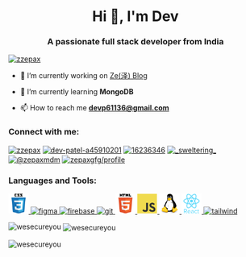 <h1 align="center">Hi 👋, I'm Dev</h1>
<h3 align="center">A passionate full stack developer from India</h3>

<p align="left"> <a href="https://twitter.com/zzepax" target="blank"><img src="https://img.shields.io/twitter/follow/zzepax?logo=twitter&style=for-the-badge" alt="zzepax" /></a> </p>

- 🔭 I’m currently working on [Ze(泽) Blog](https://ze-blog-supabase.vercel.app/)

- 🌱 I’m currently learning **MongoDB**

- 📫 How to reach me **devp61136@gmail.com**

<h3 align="left">Connect with me:</h3>
<p align="left">
<a href="https://twitter.com/zzepax" target="blank"><img align="center" src="https://raw.githubusercontent.com/rahuldkjain/github-profile-readme-generator/master/src/images/icons/Social/twitter.svg" alt="zzepax" height="30" width="40" /></a>
<a href="https://linkedin.com/in/dev-patel-a45910201" target="blank"><img align="center" src="https://raw.githubusercontent.com/rahuldkjain/github-profile-readme-generator/master/src/images/icons/Social/linked-in-alt.svg" alt="dev-patel-a45910201" height="30" width="40" /></a>
<a href="https://stackoverflow.com/users/16236346" target="blank"><img align="center" src="https://raw.githubusercontent.com/rahuldkjain/github-profile-readme-generator/master/src/images/icons/Social/stack-overflow.svg" alt="16236346" height="30" width="40" /></a>
<a href="https://instagram.com/_sweltering_" target="blank"><img align="center" src="https://raw.githubusercontent.com/rahuldkjain/github-profile-readme-generator/master/src/images/icons/Social/instagram.svg" alt="_sweltering_" height="30" width="40" /></a>
<a href="https://medium.com/@zepaxmdm" target="blank"><img align="center" src="https://raw.githubusercontent.com/rahuldkjain/github-profile-readme-generator/master/src/images/icons/Social/medium.svg" alt="@zepaxmdm" height="30" width="40" /></a>
<a href="https://auth.geeksforgeeks.org/user/zepaxgfg/profile" target="blank"><img align="center" src="https://raw.githubusercontent.com/rahuldkjain/github-profile-readme-generator/master/src/images/icons/Social/geeks-for-geeks.svg" alt="zepaxgfg/profile" height="30" width="40" /></a>
</p>

<h3 align="left">Languages and Tools:</h3>
<p align="left"> <a href="https://www.w3schools.com/css/" target="_blank" rel="noreferrer"> <img src="https://raw.githubusercontent.com/devicons/devicon/master/icons/css3/css3-original-wordmark.svg" alt="css3" width="40" height="40"/> </a> <a href="https://www.figma.com/" target="_blank" rel="noreferrer"> <img src="https://www.vectorlogo.zone/logos/figma/figma-icon.svg" alt="figma" width="40" height="40"/> </a> <a href="https://firebase.google.com/" target="_blank" rel="noreferrer"> <img src="https://www.vectorlogo.zone/logos/firebase/firebase-icon.svg" alt="firebase" width="40" height="40"/> </a> <a href="https://git-scm.com/" target="_blank" rel="noreferrer"> <img src="https://www.vectorlogo.zone/logos/git-scm/git-scm-icon.svg" alt="git" width="40" height="40"/> </a> <a href="https://www.w3.org/html/" target="_blank" rel="noreferrer"> <img src="https://raw.githubusercontent.com/devicons/devicon/master/icons/html5/html5-original-wordmark.svg" alt="html5" width="40" height="40"/> </a> <a href="https://developer.mozilla.org/en-US/docs/Web/JavaScript" target="_blank" rel="noreferrer"> <img src="https://raw.githubusercontent.com/devicons/devicon/master/icons/javascript/javascript-original.svg" alt="javascript" width="40" height="40"/> </a> <a href="https://www.linux.org/" target="_blank" rel="noreferrer"> <img src="https://raw.githubusercontent.com/devicons/devicon/master/icons/linux/linux-original.svg" alt="linux" width="40" height="40"/> </a> <a href="https://reactjs.org/" target="_blank" rel="noreferrer"> <img src="https://raw.githubusercontent.com/devicons/devicon/master/icons/react/react-original-wordmark.svg" alt="react" width="40" height="40"/> </a> <a href="https://tailwindcss.com/" target="_blank" rel="noreferrer"> <img src="https://www.vectorlogo.zone/logos/tailwindcss/tailwindcss-icon.svg" alt="tailwind" width="40" height="40"/> </a> </p>

<p><img align="left" src="https://github-readme-stats.vercel.app/api/top-langs?username=wesecureyou&show_icons=true&locale=en&layout=compact" alt="wesecureyou" /></p>

<p>&nbsp;<img align="center" src="https://github-readme-stats.vercel.app/api?username=wesecureyou&show_icons=true&locale=en" alt="wesecureyou" /></p>

<p><img align="center" src="https://github-readme-streak-stats.herokuapp.com/?user=wesecureyou&" alt="wesecureyou" /></p>
